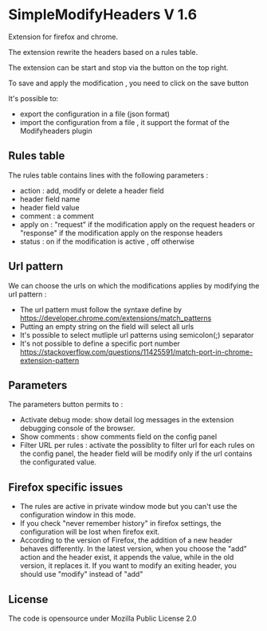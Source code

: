 # SimpleModifyHeaders V 1.6

Extension for firefox and chrome. 

The extension rewrite the headers based on a rules table. 

The extension can be start and stop via the button on the top right.

To save and apply the modification , you need to click on the save button

It's possible to: 
-  export the configuration in a file (json format)
-  import the configuration from a file , it support the format of  the Modifyheaders plugin 

## Rules table
The rules table contains lines with the following parameters :
- action : add, modify or delete a header field
- header field name
- header field value 
- comment : a comment 
- apply on : "request" if the modification apply on the request headers or "response" if the modification apply on the response headers
- status : on if the modification is active , off otherwise 

## Url pattern
We can choose the urls on which the modifications applies by modifying the url pattern :  
- The url pattern must follow the syntaxe define by https://developer.chrome.com/extensions/match_patterns
- Putting an empty string on the field will select all urls
- It's possible to select mutliple url patterns using semicolon(;) separator
- It's not possible to define a specific port number https://stackoverflow.com/questions/11425591/match-port-in-chrome-extension-pattern

## Parameters
The parameters button permits to :
- Activate debug mode: show detail log messages in the extension debugging console of the browser.
- Show comments : show comments field on the config panel 
- Filter URL per rules : activate the possiblity to filter url for each rules on the config panel, the header field will be modify only if the url contains the configurated value.


## Firefox specific issues 
- The rules are active in private window mode but you can't use the configuration window in this mode.
- If  you check "never remember history" in firefox settings, the configuration will be lost when firefox exit.
- According to the version of Firefox, the addition of a new header behaves differently. In the latest version, when you choose the "add" action and the header exist, it appends the value, while in the old version, it replaces it. If you want to modify an exiting header, you should use "modify" instead of "add"
  

## License
The code is opensource under Mozilla Public License 2.0 




